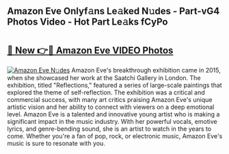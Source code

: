 ## Amazon Eve Onlyf𝚊ns Le𝚊ked N𝚞des - Part-vG4 Photos Video - Hot Part Le𝚊ks fCyPo

# <h2><a href="http://ac29154.deff.icu/?id=Amazon+Eve">🔗 New 👉🔴 Amazon Eve VIDEO Photos</a></h2>

[![Amazon Eve N𝚞des](https://i.imgur.com/rIISA9y.gif)](http://ac29154.deff.icu/?id=Amazon+Eve)
Amazon Eve's breakthrough exhibition came in 2015, when she showcased her work at the Saatchi Gallery in London. The exhibition, titled "Reflections," featured a series of large-scale paintings that explored the theme of self-reflection. The exhibition was a critical and commercial success, with many art critics praising Amazon Eve's unique artistic vision and her ability to connect with viewers on a deep emotional level. Amazon Eve is a talented and innovative young artist who is making a significant impact in the music industry. With her powerful vocals, emotive lyrics, and genre-bending sound, she is an artist to watch in the years to come. Whether you're a fan of pop, rock, or electronic music, Amazon Eve's music is sure to resonate with you.
